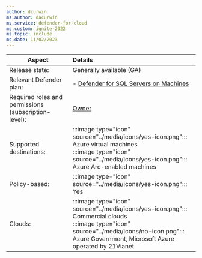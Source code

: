 ```yaml
---
author: dcurwin
ms.author: dacurwin
ms.service: defender-for-cloud
ms.custom: ignite-2022
ms.topic: include
ms.date: 11/02/2023
---
```


| Aspect | Details |
|---|:--|
| Release state: | Generally available (GA) |
| Relevant Defender plan: | - [Defender for SQL Servers on Machines](defender-for-sql-usage.md) |
| Required roles and permissions (subscription-level): | [Owner](../../role-based-access-control/built-in-roles.md#owner) |
| Supported destinations: | :::image type="icon" source="../media/icons/yes-icon.png"::: Azure virtual machines<br> :::image type="icon" source="../media/icons/yes-icon.png"::: Azure Arc-enabled machines |
| Policy-based: | :::image type="icon" source="../media/icons/yes-icon.png"::: Yes |
| Clouds: | :::image type="icon" source="../media/icons/yes-icon.png"::: Commercial clouds<br>:::image type="icon" source="../media/icons/no-icon.png"::: Azure Government, Microsoft Azure operated by 21Vianet |
